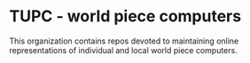 # TUPC - world piece computers

This organization contains repos devoted to maintaining online representations of individual and local world piece computers.
